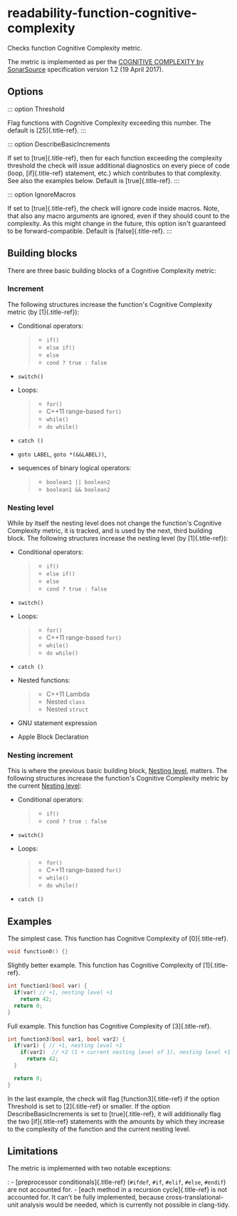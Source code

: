 # readability-function-cognitive-complexity

Checks function Cognitive Complexity metric.

The metric is implemented as per the [COGNITIVE COMPLEXITY by
SonarSource](https://www.sonarsource.com/docs/CognitiveComplexity.pdf)
specification version 1.2 (19 April 2017).

## Options

::: option
Threshold

Flag functions with Cognitive Complexity exceeding this number. The
default is [25]{.title-ref}.
:::

::: option
DescribeBasicIncrements

If set to [true]{.title-ref}, then for each function exceeding the
complexity threshold the check will issue additional diagnostics on
every piece of code (loop, [if]{.title-ref} statement, etc.) which
contributes to that complexity. See also the examples below. Default is
[true]{.title-ref}.
:::

::: option
IgnoreMacros

If set to [true]{.title-ref}, the check will ignore code inside macros.
Note, that also any macro arguments are ignored, even if they should
count to the complexity. As this might change in the future, this option
isn\'t guaranteed to be forward-compatible. Default is
[false]{.title-ref}.
:::

## Building blocks

There are three basic building blocks of a Cognitive Complexity metric:

### Increment

The following structures increase the function\'s Cognitive Complexity
metric (by [1]{.title-ref}):

- Conditional operators:

  > - `if()`
  > - `else if()`
  > - `else`
  > - `cond ? true : false`

- `switch()`

- Loops:

  > - `for()`
  > - C++11 range-based `for()`
  > - `while()`
  > - `do while()`

- `catch ()`

- `goto LABEL`, `goto *(&&LABEL))`,

- sequences of binary logical operators:

  > - `boolean1 || boolean2`
  > - `boolean1 && boolean2`

### Nesting level

While by itself the nesting level does not change the function\'s
Cognitive Complexity metric, it is tracked, and is used by the next,
third building block. The following structures increase the nesting
level (by [1]{.title-ref}):

- Conditional operators:

  > - `if()`
  > - `else if()`
  > - `else`
  > - `cond ? true : false`

- `switch()`

- Loops:

  > - `for()`
  > - C++11 range-based `for()`
  > - `while()`
  > - `do while()`

- `catch ()`

- Nested functions:

  > - C++11 Lambda
  > - Nested `class`
  > - Nested `struct`

- GNU statement expression

- Apple Block Declaration

### Nesting increment

This is where the previous basic building block, [Nesting
level](#nesting-level), matters. The following structures increase the
function\'s Cognitive Complexity metric by the current [Nesting
level](#nesting-level):

- Conditional operators:

  > - `if()`
  > - `cond ? true : false`

- `switch()`

- Loops:

  > - `for()`
  > - C++11 range-based `for()`
  > - `while()`
  > - `do while()`

- `catch ()`

## Examples

The simplest case. This function has Cognitive Complexity of
[0]{.title-ref}.

```c++
void function0() {}
```

Slightly better example. This function has Cognitive Complexity of
[1]{.title-ref}.

```c++
int function1(bool var) {
  if(var) // +1, nesting level +1
    return 42;
  return 0;
}
```

Full example. This function has Cognitive Complexity of [3]{.title-ref}.

```c++
int function3(bool var1, bool var2) {
  if(var1) { // +1, nesting level +1
    if(var2)  // +2 (1 + current nesting level of 1), nesting level +1
      return 42;
  }

  return 0;
}
```

In the last example, the check will flag [function3]{.title-ref} if the
option Threshold is set to [2]{.title-ref} or smaller. If the option
DescribeBasicIncrements is set to [true]{.title-ref}, it will
additionally flag the two [if]{.title-ref} statements with the amounts
by which they increase to the complexity of the function and the current
nesting level.

## Limitations

The metric is implemented with two notable exceptions:

: - [preprocessor conditionals]{.title-ref} (`#ifdef`, `#if`,
`#elif`, `#else`, `#endif`) are not accounted for. - [each method in a recursion cycle]{.title-ref} is not accounted
for. It can\'t be fully implemented, because
cross-translational-unit analysis would be needed, which is
currently not possible in clang-tidy.
